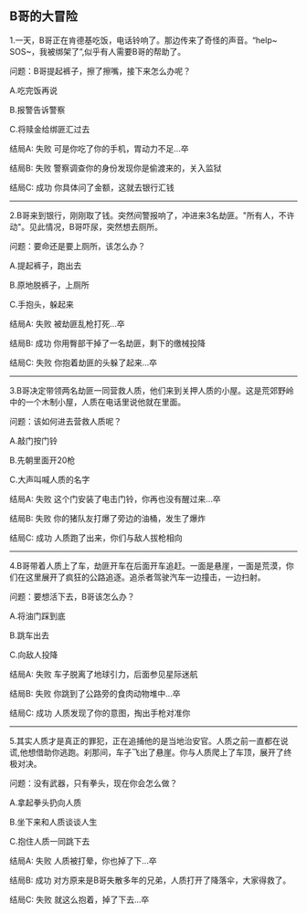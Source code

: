 B哥的大冒险
--------------
1.一天，B哥正在肯德基吃饭，电话铃响了。那边传来了奇怪的声音。“help~ SOS~，我被绑架了”,似乎有人需要B哥的帮助了。  

问题：B哥提起裤子，擦了擦嘴，接下来怎么办呢？

A.吃完饭再说  

B.报警告诉警察  

C.将赎金给绑匪汇过去  

结局A: 失败 可是你吃了你的手机，胃动力不足...卒

结局B: 失败 警察调查你的身份发现你是偷渡来的，关入监狱

结局C: 成功 你具体问了金额，这就去银行汇钱


-----------------------

2.B哥来到银行，刚刚取了钱。突然间警报响了，冲进来3名劫匪。"所有人，不许动"。见此情况，B哥吓尿，突然想去厕所。

问题：要命还是要上厕所，该怎么办？

A.提起裤子，跑出去  

B.原地脱裤子，上厕所  

C.手抱头，躲起来

结局A: 失败 被劫匪乱枪打死...卒

结局B: 成功 你用臀部干掉了一名劫匪，剩下的缴械投降

结局C: 失败 你抱着劫匪的头躲了起来...卒


-----------------------

3.B哥决定带领两名劫匪一同营救人质，他们来到关押人质的小屋。这是荒郊野岭中的一个木制小屋，人质在电话里说他就在里面。

问题：该如何进去营救人质呢？

A.敲门按门铃

B.先朝里面开20枪

C.大声叫喊人质的名字

结局A: 失败 这个门安装了电击门铃，你再也没有醒过来...卒

结局B: 失败 你的猪队友打爆了旁边的油桶，发生了爆炸

结局C: 成功 人质跑了出来，你们与敌人拔枪相向


-----------------------

4.B哥带着人质上了车，劫匪开车在后面开车追赶。一面是悬崖，一面是荒漠，你们在这里展开了疯狂的公路追逐。追杀者驾驶汽车一边撞击，一边扫射。

问题：要想活下去，B哥该怎么办？

A.将油门踩到底

B.跳车出去

C.向敌人投降

结局A: 失败 车子脱离了地球引力，后面参见星际迷航

结局B: 失败 你跳到了公路旁的食肉动物堆中...卒

结局C: 成功 人质发现了你的意图，掏出手枪对准你


-----------------------

5.其实人质才是真正的罪犯，正在追捕他的是当地治安官。人质之前一直都在说谎,他想借助你逃跑。刹那间，车子飞出了悬崖。你与人质爬上了车顶，展开了终极对决。

问题：没有武器，只有拳头，现在你会怎么做？

A.拿起拳头扔向人质

B.坐下来和人质谈谈人生

C.抱住人质一同跳下去

结局A: 失败 人质被打晕，你也掉了下...卒

结局B: 成功 对方原来是B哥失散多年的兄弟，人质打开了降落伞，大家得救了。

结局C: 失败 就这么抱着，掉了下去...卒